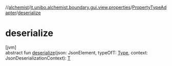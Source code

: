 //[alchemist](../../../index.md)/[it.unibo.alchemist.boundary.gui.view.properties](../index.md)/[PropertyTypeAdapter](index.md)/[deserialize](deserialize.md)

# deserialize

[jvm]\
abstract fun [deserialize](deserialize.md)(json: JsonElement, typeOfT: [Type](https://docs.oracle.com/javase/8/docs/api/java/lang/reflect/Type.html), context: JsonDeserializationContext): [T](https://docs.oracle.com/javase/8/docs/api/java/util/function/BiConsumer.html)
